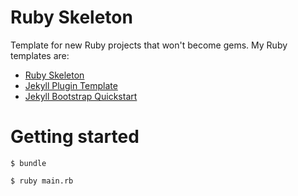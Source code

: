 # Ruby Skeleton

Template for new Ruby projects that won't become gems.
My Ruby templates are:

  - [Ruby Skeleton](https://github.com/mslinn/ruby_skeleton)
  - [Jekyll Plugin Template](https://github.com/mslinn/jekyll_plugin_template)
  - [Jekyll Bootstrap Quickstart](https://github.com/mslinn/jekyll-bootstrap-quickstart)

# Getting started

```shell
$ bundle

$ ruby main.rb
````
